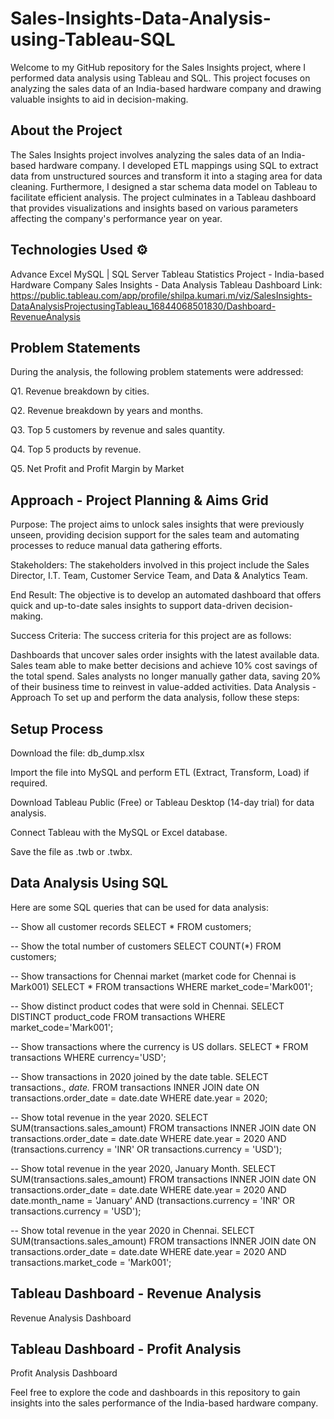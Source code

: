 # Sales-Insights-Data-Analysis-using-Tableau-SQL
Welcome to my GitHub repository for the Sales Insights project, where I performed data analysis using Tableau and SQL. This project focuses on analyzing the sales data of an India-based hardware company and drawing valuable insights to aid in decision-making.

## About the Project 

The Sales Insights project involves analyzing the sales data of an India-based hardware company. I developed ETL mappings using SQL to extract data from unstructured sources and transform it into a staging area for data cleaning. Furthermore, I designed a star schema data model on Tableau to facilitate efficient analysis. The project culminates in a Tableau dashboard that provides visualizations and insights based on various parameters affecting the company's performance year on year.

## Technologies Used ⚙
Advance Excel
MySQL | SQL Server
Tableau 
Statistics
Project - India-based Hardware Company Sales Insights - Data Analysis
Tableau Dashboard Link: https://public.tableau.com/app/profile/shilpa.kumari.m/viz/SalesInsights-DataAnalysisProjectusingTableau_16844068501830/Dashboard-RevenueAnalysis

## Problem Statements 
During the analysis, the following problem statements were addressed:

Q1. Revenue breakdown by cities.

Q2. Revenue breakdown by years and months.

Q3. Top 5 customers by revenue and sales quantity.

Q4. Top 5 products by revenue.

Q5. Net Profit and Profit Margin by Market

## Approach - Project Planning & Aims Grid
Purpose: The project aims to unlock sales insights that were previously unseen, providing decision support for the sales team and automating processes to reduce manual data gathering efforts.

Stakeholders: The stakeholders involved in this project include the Sales Director, I.T. Team, Customer Service Team, and Data & Analytics Team.

End Result: The objective is to develop an automated dashboard that offers quick and up-to-date sales insights to support data-driven decision-making.

Success Criteria: The success criteria for this project are as follows:

Dashboards that uncover sales order insights with the latest available data.
Sales team able to make better decisions and achieve 10% cost savings of the total spend.
Sales analysts no longer manually gather data, saving 20% of their business time to reinvest in value-added activities.
Data Analysis - Approach
To set up and perform the data analysis, follow these steps:

## Setup Process 

Download the file: db_dump.xlsx

Import the file into MySQL and perform ETL (Extract, Transform, Load) if required.

Download Tableau Public (Free) or Tableau Desktop (14-day trial) for data analysis.

Connect Tableau with the MySQL or Excel database.

Save the file as .twb or .twbx.

## Data Analysis Using SQL 
Here are some SQL queries that can be used for data analysis:


-- Show all customer records
SELECT * FROM customers;

-- Show the total number of customers
SELECT COUNT(*) FROM customers;

-- Show transactions for Chennai market (market code for Chennai is Mark001)
SELECT * FROM transactions WHERE market_code='Mark001';

-- Show distinct product codes that were sold in Chennai.
SELECT DISTINCT product_code FROM transactions WHERE market_code='Mark001';

-- Show transactions where the currency is US dollars.
SELECT * FROM transactions WHERE currency='USD';

-- Show transactions in 2020 joined by the date table.
SELECT transactions.*, date.* FROM transactions INNER JOIN date ON transactions.order_date = date.date WHERE date.year = 2020;

-- Show total revenue in the year 2020.
SELECT SUM(transactions.sales_amount) FROM transactions INNER JOIN date ON transactions.order_date = date.date WHERE date.year = 2020 AND (transactions.currency = 'INR' OR transactions.currency = 'USD');

-- Show total revenue in the year 2020, January Month.
SELECT SUM(transactions.sales_amount) FROM transactions INNER JOIN date ON transactions.order_date = date.date WHERE date.year = 2020 AND date.month_name = 'January' AND (transactions.currency = 'INR' OR transactions.currency = 'USD');

-- Show total revenue in the year 2020 in Chennai.
SELECT SUM(transactions.sales_amount) FROM transactions INNER JOIN date ON transactions.order_date = date.date WHERE date.year = 2020 AND transactions.market_code = 'Mark001';


## Tableau Dashboard - Revenue Analysis

Revenue Analysis Dashboard

## Tableau Dashboard - Profit Analysis

Profit Analysis Dashboard

Feel free to explore the code and dashboards in this repository to gain insights into the sales performance of the India-based hardware company.


